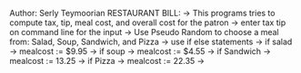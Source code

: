 
Author: Serly Teymoorian 
RESTAURANT BILL:
-> This programs tries to compute tax, tip, meal cost, and overall cost for the patron
-> enter tax tip on command line for the input 
-> Use Pseudo Random to choose a meal from: Salad, Soup, Sandwich, and Pizza 
-> use if else statements 
->      if salad 
->          mealcost :=  $9.95 
->      if soup 
->          mealcost := $4.55
->      if Sandwich 
->          mealcost := 13.25
->      if Pizza
->          mealcost := 22.35 
->      

